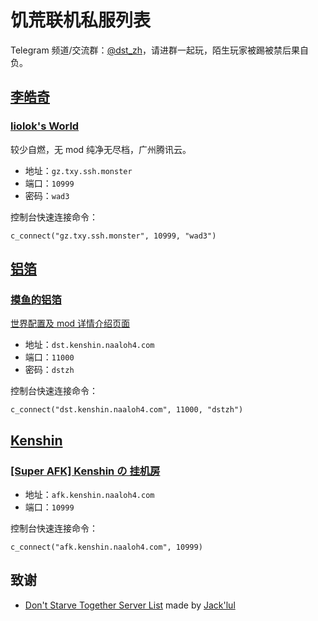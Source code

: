 # 饥荒联机私服列表

Telegram 频道/交流群：[@dst_zh](https://t.me/dst_zh)，请进群一起玩，陌生玩家被踢被禁后果自负。

## [李皓奇](https://t.me/liolok)

### [liolok's World](https://dstserverlist.appspot.com/server/a2b55ff7cad36170d4ba5111fab841a4d6085691)

较少自燃，无 mod 纯净无尽档，广州腾讯云。

- 地址：`gz.txy.ssh.monster`
- 端口：`10999`
- 密码：`wad3`

控制台快速连接命令：

`c_connect("gz.txy.ssh.monster", 10999, "wad3")`

## [铝箔](https://t.me/NaAlOH4)

### [摸鱼的铝箔](https://dstserverlist.appspot.com/server/0484f5bf5fa655136ebdc20da47c708b00d487b7)

[世界配置及 mod 详情介绍页面](./NaAlOH4/server-detail.html)

- 地址：`dst.kenshin.naaloh4.com`
- 端口：`11000`
- 密码：`dstzh`

控制台快速连接命令：

`c_connect("dst.kenshin.naaloh4.com", 11000, "dstzh")`

## [Kenshin](https://t.me/Kenshin51290)

### [[Super AFK] Kenshin の 挂机房](https://dstserverlist.appspot.com/server/82ed8ac03b2686f8d36c125b52e447dca4d0d0b5)

- 地址：`afk.kenshin.naaloh4.com`
- 端口：`10999`

控制台快速连接命令：

`c_connect("afk.kenshin.naaloh4.com", 10999)`

## 致谢

- [Don't Starve Together Server List](https://dstserverlist.appspot.com/) made by [Jack'lul](https://jacklul.github.io/)
